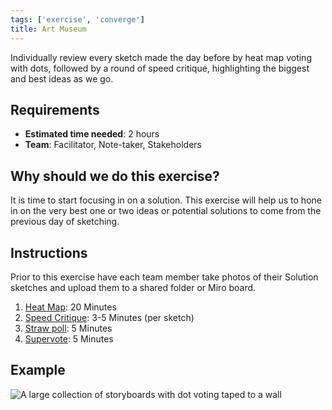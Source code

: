 ```yaml
---
tags: ['exercise', 'converge']
title: Art Museum
---
```


Individually review every sketch made the day before by heat map voting with
dots, followed by a round of speed critique, highlighting the biggest and best
ideas as we go.


## Requirements

- **Estimated time needed**: 2 hours
- **Team**: Facilitator, Note-taker, Stakeholders

## Why should we do this exercise?

It is time to start focusing in on a solution. This exercise will help us to
hone in on the very best one or two ideas or potential solutions to come from
the previous day of sketching.

## Instructions

Prior to this exercise have each team member take photos of their Solution
sketches and upload them to a shared folder or Miro board.

1. [Heat Map](/exercises/heat-map): 20 Minutes
2. [Speed Critique](/exercises/speed-crit): 3-5 Minutes (per sketch)
3. [Straw poll](/exercises/straw-poll): 5 Minutes
4. [Supervote](/exercises/super-vote): 5 Minutes

## Example
![A large collection of storyboards with dot voting taped to a wall](/images/exercises/art-museum.jpeg)
